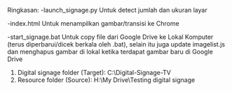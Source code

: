Ringkasan:
-launch_signage.py
Untuk detect jumlah dan ukuran layar

-index.html
Untuk menampilkan gambar/transisi ke Chrome

-start_signage.bat
Untuk copy file dari Google Drive ke Lokal Komputer (terus diperbarui/dicek berkala oleh .bat), selain itu juga update imagelist.js dan menghapus gambar di lokal ketika terdapat gambar baru di Google Drive

1. Digital signage folder (Target): C:\Digital-Signage-TV
2. Resource folder (Source): H:\My Drive\Testing digital signage
